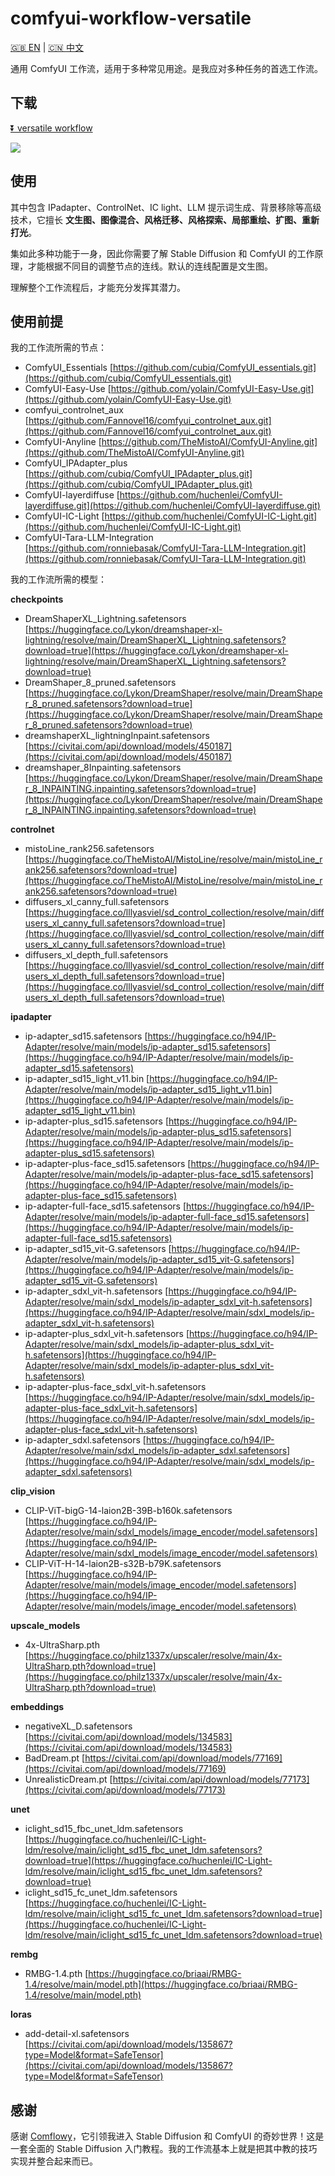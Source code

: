 # comfyui-workflow-versatile

[🇬🇧 EN](https://github.com/greenzorro/comfyui-workflow-versatile/blob/main/README.md) | [🇨🇳 中文](https://github.com/greenzorro/comfyui-workflow-versatile/blob/main/README_ZH_CN.md)

通用 ComfyUI 工作流，适用于多种常见用途。是我应对多种任务的首选工作流。

## 下载

[⏬ versatile workflow](https://github.com/greenzorro/comfyui-workflow-versatile/blob/main/versatile.json)

![](https://github.com/greenzorro/comfyui-workflow-versatile/blob/main/versatile.png?raw=true)

## 使用

其中包含 IPadapter、ControlNet、IC light、LLM 提示词生成、背景移除等高级技术，它擅长 **文生图、图像混合、风格迁移、风格探索、局部重绘、扩图、重新打光**。

集如此多种功能于一身，因此你需要了解 Stable Diffusion 和 ComfyUI 的工作原理，才能根据不同目的调整节点的连线。默认的连线配置是文生图。

理解整个工作流程后，才能充分发挥其潜力。

## 使用前提

我的工作流所需的节点：

- ComfyUI_Essentials [https://github.com/cubiq/ComfyUI_essentials.git](https://github.com/cubiq/ComfyUI_essentials.git)
- ComfyUI-Easy-Use [https://github.com/yolain/ComfyUI-Easy-Use.git](https://github.com/yolain/ComfyUI-Easy-Use.git)
- comfyui_controlnet_aux [https://github.com/Fannovel16/comfyui_controlnet_aux.git](https://github.com/Fannovel16/comfyui_controlnet_aux.git)
- ComfyUI-Anyline [https://github.com/TheMistoAI/ComfyUI-Anyline.git](https://github.com/TheMistoAI/ComfyUI-Anyline.git)
- ComfyUI_IPAdapter_plus [https://github.com/cubiq/ComfyUI_IPAdapter_plus.git](https://github.com/cubiq/ComfyUI_IPAdapter_plus.git)
- ComfyUI-layerdiffuse [https://github.com/huchenlei/ComfyUI-layerdiffuse.git](https://github.com/huchenlei/ComfyUI-layerdiffuse.git)
- ComfyUI-IC-Light [https://github.com/huchenlei/ComfyUI-IC-Light.git](https://github.com/huchenlei/ComfyUI-IC-Light.git)
- ComfyUI-Tara-LLM-Integration [https://github.com/ronniebasak/ComfyUI-Tara-LLM-Integration.git](https://github.com/ronniebasak/ComfyUI-Tara-LLM-Integration.git)

我的工作流所需的模型：

**checkpoints**

- DreamShaperXL_Lightning.safetensors [https://huggingface.co/Lykon/dreamshaper-xl-lightning/resolve/main/DreamShaperXL_Lightning.safetensors?download=true](https://huggingface.co/Lykon/dreamshaper-xl-lightning/resolve/main/DreamShaperXL_Lightning.safetensors?download=true)
- DreamShaper_8_pruned.safetensors [https://huggingface.co/Lykon/DreamShaper/resolve/main/DreamShaper_8_pruned.safetensors?download=true](https://huggingface.co/Lykon/DreamShaper/resolve/main/DreamShaper_8_pruned.safetensors?download=true)
- dreamshaperXL_lightningInpaint.safetensors [https://civitai.com/api/download/models/450187](https://civitai.com/api/download/models/450187)
- dreamshaper_8Inpainting.safetensors [https://huggingface.co/Lykon/DreamShaper/resolve/main/DreamShaper_8_INPAINTING.inpainting.safetensors?download=true](https://huggingface.co/Lykon/DreamShaper/resolve/main/DreamShaper_8_INPAINTING.inpainting.safetensors?download=true)

**controlnet**

- mistoLine_rank256.safetensors [https://huggingface.co/TheMistoAI/MistoLine/resolve/main/mistoLine_rank256.safetensors?download=true](https://huggingface.co/TheMistoAI/MistoLine/resolve/main/mistoLine_rank256.safetensors?download=true)
- diffusers_xl_canny_full.safetensors [https://huggingface.co/lllyasviel/sd_control_collection/resolve/main/diffusers_xl_canny_full.safetensors?download=true](https://huggingface.co/lllyasviel/sd_control_collection/resolve/main/diffusers_xl_canny_full.safetensors?download=true)
- diffusers_xl_depth_full.safetensors [https://huggingface.co/lllyasviel/sd_control_collection/resolve/main/diffusers_xl_depth_full.safetensors?download=true](https://huggingface.co/lllyasviel/sd_control_collection/resolve/main/diffusers_xl_depth_full.safetensors?download=true)

**ipadapter**

- ip-adapter_sd15.safetensors [https://huggingface.co/h94/IP-Adapter/resolve/main/models/ip-adapter_sd15.safetensors](https://huggingface.co/h94/IP-Adapter/resolve/main/models/ip-adapter_sd15.safetensors)
- ip-adapter_sd15_light_v11.bin [https://huggingface.co/h94/IP-Adapter/resolve/main/models/ip-adapter_sd15_light_v11.bin](https://huggingface.co/h94/IP-Adapter/resolve/main/models/ip-adapter_sd15_light_v11.bin)
- ip-adapter-plus_sd15.safetensors [https://huggingface.co/h94/IP-Adapter/resolve/main/models/ip-adapter-plus_sd15.safetensors](https://huggingface.co/h94/IP-Adapter/resolve/main/models/ip-adapter-plus_sd15.safetensors)
- ip-adapter-plus-face_sd15.safetensors [https://huggingface.co/h94/IP-Adapter/resolve/main/models/ip-adapter-plus-face_sd15.safetensors](https://huggingface.co/h94/IP-Adapter/resolve/main/models/ip-adapter-plus-face_sd15.safetensors)
- ip-adapter-full-face_sd15.safetensors [https://huggingface.co/h94/IP-Adapter/resolve/main/models/ip-adapter-full-face_sd15.safetensors](https://huggingface.co/h94/IP-Adapter/resolve/main/models/ip-adapter-full-face_sd15.safetensors)
- ip-adapter_sd15_vit-G.safetensors [https://huggingface.co/h94/IP-Adapter/resolve/main/models/ip-adapter_sd15_vit-G.safetensors](https://huggingface.co/h94/IP-Adapter/resolve/main/models/ip-adapter_sd15_vit-G.safetensors)
- ip-adapter_sdxl_vit-h.safetensors [https://huggingface.co/h94/IP-Adapter/resolve/main/sdxl_models/ip-adapter_sdxl_vit-h.safetensors](https://huggingface.co/h94/IP-Adapter/resolve/main/sdxl_models/ip-adapter_sdxl_vit-h.safetensors)
- ip-adapter-plus_sdxl_vit-h.safetensors [https://huggingface.co/h94/IP-Adapter/resolve/main/sdxl_models/ip-adapter-plus_sdxl_vit-h.safetensors](https://huggingface.co/h94/IP-Adapter/resolve/main/sdxl_models/ip-adapter-plus_sdxl_vit-h.safetensors)
- ip-adapter-plus-face_sdxl_vit-h.safetensors [https://huggingface.co/h94/IP-Adapter/resolve/main/sdxl_models/ip-adapter-plus-face_sdxl_vit-h.safetensors](https://huggingface.co/h94/IP-Adapter/resolve/main/sdxl_models/ip-adapter-plus-face_sdxl_vit-h.safetensors)
- ip-adapter_sdxl.safetensors [https://huggingface.co/h94/IP-Adapter/resolve/main/sdxl_models/ip-adapter_sdxl.safetensors](https://huggingface.co/h94/IP-Adapter/resolve/main/sdxl_models/ip-adapter_sdxl.safetensors)

**clip_vision**

- CLIP-ViT-bigG-14-laion2B-39B-b160k.safetensors [https://huggingface.co/h94/IP-Adapter/resolve/main/sdxl_models/image_encoder/model.safetensors](https://huggingface.co/h94/IP-Adapter/resolve/main/sdxl_models/image_encoder/model.safetensors)
- CLIP-ViT-H-14-laion2B-s32B-b79K.safetensors [https://huggingface.co/h94/IP-Adapter/resolve/main/models/image_encoder/model.safetensors](https://huggingface.co/h94/IP-Adapter/resolve/main/models/image_encoder/model.safetensors)

**upscale_models**

- 4x-UltraSharp.pth [https://huggingface.co/philz1337x/upscaler/resolve/main/4x-UltraSharp.pth?download=true](https://huggingface.co/philz1337x/upscaler/resolve/main/4x-UltraSharp.pth?download=true)

**embeddings**

- negativeXL_D.safetensors [https://civitai.com/api/download/models/134583](https://civitai.com/api/download/models/134583)
- BadDream.pt [https://civitai.com/api/download/models/77169](https://civitai.com/api/download/models/77169)
- UnrealisticDream.pt [https://civitai.com/api/download/models/77173](https://civitai.com/api/download/models/77173)

**unet**

- iclight_sd15_fbc_unet_ldm.safetensors [https://huggingface.co/huchenlei/IC-Light-ldm/resolve/main/iclight_sd15_fbc_unet_ldm.safetensors?download=true](https://huggingface.co/huchenlei/IC-Light-ldm/resolve/main/iclight_sd15_fbc_unet_ldm.safetensors?download=true)
- iclight_sd15_fc_unet_ldm.safetensors [https://huggingface.co/huchenlei/IC-Light-ldm/resolve/main/iclight_sd15_fc_unet_ldm.safetensors?download=true](https://huggingface.co/huchenlei/IC-Light-ldm/resolve/main/iclight_sd15_fc_unet_ldm.safetensors?download=true)

**rembg**

- RMBG-1.4.pth [https://huggingface.co/briaai/RMBG-1.4/resolve/main/model.pth](https://huggingface.co/briaai/RMBG-1.4/resolve/main/model.pth)

**loras**

- add-detail-xl.safetensors [https://civitai.com/api/download/models/135867?type=Model&format=SafeTensor](https://civitai.com/api/download/models/135867?type=Model&format=SafeTensor)


## 感谢

感谢 [Comflowy](https://github.com/6174/comflowy)，它引领我进入 Stable Diffusion 和 ComfyUI 的奇妙世界！这是一套全面的 Stable Diffusion 入门教程。我的工作流基本上就是把其中教的技巧实现并整合起来而已。
